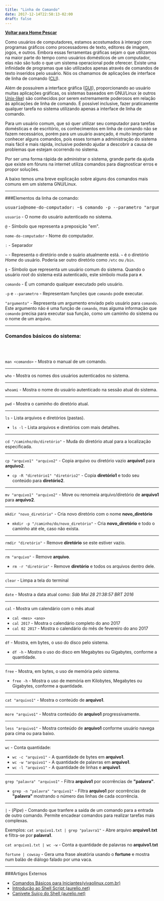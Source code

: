 ```yaml
---
title: "Linha de Comando"
date: 2017-12-14T22:58:13-02:00
draft: false
---
```



<a href="/pescar" title="Voltar para Home Pescar"><i class="huge arrow circle left icon"></i><b>Voltar para Home Pescar</b></a>

Como usuários de computadores, estamos acostumados à interagir com programas gráficos como processadores de texto, editores de imagem, jogos, e outros. Embora essas ferramentas gráficas sejam o que utilizamos na maior parte do tempo como usuários domésticos de um computador, elas não são tudo o que um sistema operacional pode oferecer.
Existe uma infinidade de programas que são utilizados apenas através de comandos de texto inseridos pelo usuário. Nós os chamamos de aplicações de interface de linha de comando ([CLI](http://pt.wikipedia.org/wiki/Linha_de_comandos)).

Além de possuírem a interface gráfica ([GUI](http://pt.wikipedia.org/wiki/Interface_gr%C3%A1fica_do_utilizador)), proporcionando ao usuário muitas aplicações gráficas, os sistemas baseados em GNU/Linux (e outros [Unix-like](http://pt.wikipedia.org/wiki/Sistema_operacional_tipo_Unix)) são conhecidos por serem extremamente poderosos em relação às aplicações de linha de comando. É possível inclusive, fazer praticamente qualquer tarefa no sistema utilizando apenas a interface de linha de comando.

Para um usuário comum, que só quer utilizar seu computador para tarefas domésticas e de escritório, os conhecimentos em linha de comando não se fazem necessários, porém para um usuário avançado, é muito importante conhecer alguns comandos, pois esses tornam a administração do sistema mais fácil e mais rápida, inclusive podendo ajudar a descobrir a causa de problemas que estejam ocorrendo no sistema.

Por ser uma forma rápida de administrar o sistema, grande parte da ajuda que existe em fóruns na internet utiliza comandos para diagnosticar erros e propor soluções.

A baixo temos uma breve explicação sobre alguns dos comandos mais comuns em um sistema GNU/Linux.

----

###Elementos da linha de comando:
<pre>usuario@nome-do-computador: ~$ comando -p --parametro "argumento"</pre>
`usuario` - O nome do usuário autenticado no sistema.

`@` - Símbolo que representa a preposição "em".

`nome-do-computador` - Nome do computador.


`:` - Separador

`~` - Representa o diretório onde  o suário atualmente está. `~` é o diretório *Home* do usuário. Poderia ser outro diretório como `/etc` ou `/bin`.

`$` - Símbolo que representa um usuário comum do sistema. Quando o usuário *root* do sistema está autenticado, este símbolo muda para `#`.

`comando` - É um comando qualquer executado pelo usuário.

`-p` e `--parametro` - Representam funções que `comando` pode executar.

`"argumento"` - Representa um argumento enviado pelo usuário para `comando`. Este argumento não é uma função de `comando`, mas alguma informação que `comando` precisa para executar sua função, como um caminho do sistema ou o nome de um arquivo.

----

### Comandos básicos do sistema:
<br/><br/>

`man <comando>` - Mostra o manual de um comando.

----

`who` - Mostra os nomes dos usuários autenticados no sistema.

----

`whoami` - Mostra o nome do usuário autenticado na sessão atual do sistema.

----

`pwd` - Mostra o caminho do diretório atual.

----
`ls` - Lista arquivos e diretórios (pastas).

* `ls -l` - Lista arquivos e diretórios com mais detalhes.

----
`cd "/caminho/do/diretório"` - Muda do diretório atual para a localização especificada.

----
`cp "arquivo1" "arquivo2"` - Copia arquivo ou diretório vazio **arquivo1** para **arquivo2**.

* `cp -R "diretório1" "diretório2"` - Copia **diretório1** e todo seu conteúdo para **diretório2**.

----
`mv "arquivo1" "arquivo2"` - Move ou renomeia arquivo/diretório de **arquivo1** para **arquivo2**.

----
`mkdir "novo_diretório"` - Cria novo diretório com o nome **novo_diretório**

* `mkdir -p "/caminho/do/novo_diretório"` - Cria **novo_diretório** e todo o caminho até ele, caso não exista.

----
`rmdir "diretório"` - Remove **diretório** se este estiver vazio.

----

`rm "arquivo"` - Remove **arquivo**.

* `rm -r "diretório"` - Remove **diretório** e todos os arquivos dentro dele.


----
`clear` - Limpa a tela do terminal

----
`date` - Mostra a data atual como: *Sáb Mai 28 21:38:57 BRT 2016*


----
`cal` - Mostra um calendário com o mês atual

* `cal <mes> <ano>`
* `cal 2017` - Mostra o calendário completo do ano 2017
* `cal 02 2017` - Mostra o calendário do mês de fevereiro do ano 2017

----
`df` - Mostra, em bytes, o uso do disco pelo sistema.

* `df -h` - Mostra o uso do disco em Megabytes ou Gigabytes, conforme a quantidade.


----
`free` - Mostra, em bytes, o uso de memória pelo sistema.

* `free -h` - Mostra o uso de memória em Kilobytes, Megabytes ou Gigabytes, conforme a quantidade.

----
`cat "arquivo1"` - Mostra o conteúdo de **arquivo1**.

----

`more "arquivo1"` - Mostra conteúdo de **arquivo1** progressivamente.

----

`less "arquivo1"` - Mostra conteúdo de **arquivo1** conforme usuário navega para cima ou para baixo.

----
`wc` - Conta quantidade:

* `wc -c "arquivo1"` - A quantidade de bytes em **arquivo1**.
* `wc -w "arquivo1"` - A quantidade de palavras em **arquivo1**.
* `wc -l "arquivo1"` - A quantidade de linhas e **arquivo1**. 

----

`grep "palavra" "arquivo1"` - Filtra **arquivo1** por ocorrências de **"palavra"**.

* `grep -n "palavra" "arquivo1"` - Filtra **arquivo1** por ocorrências de **"palavra"** mostrando o número das linhas de cada ocorrência.

----
`|` - (*Pipe*) - Comando que tranfere a saída de um comando para a entrada de outro comando. Permite encadear comandos para realizar tarefas mais complexas.

Exemplos:
`cat arquivo1.txt | grep "palavra1"` - Abre arquivo **arquivo1.txt** e filtra-se por **palavra1**.

`cat arquivo1.txt | wc -w` - Conta a quantidade de palavras no **arquivo1.txt**

`fortune | cowsay` - Gera uma frase aleatória usando o **fortune** e mostra num balão de diálogo falado por uma vaca.

----

###Artigos Externos
* [Comandos Básicos para Iniciantes(vivaolinux.com.br)](https://www.vivaolinux.com.br/dica/Comandos-basicos-para-iniciantes)
* [Introdução ao Shell Script (aurelio.net)](http://aurelio.net/shell/apostila-introducao-shell.pdf)
* [Canivete Suíço do Shell (aurelio.net)](http://aurelio.net/shell/canivete/)

